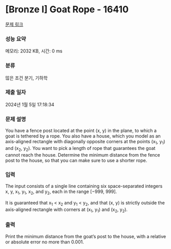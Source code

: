 # [Bronze I] Goat Rope - 16410 

[문제 링크](https://www.acmicpc.net/problem/16410) 

### 성능 요약

메모리: 2032 KB, 시간: 0 ms

### 분류

많은 조건 분기, 기하학

### 제출 일자

2024년 1월 5일 17:18:34

### 문제 설명

<p>You have a fence post located at the point (x, y) in the plane, to which a goat is tethered by a rope. You also have a house, which you model as an axis-aligned rectangle with diagonally opposite corners at the points (x<sub>1</sub>, y<sub>1</sub>) and (x<sub>2</sub>, y<sub>2</sub>). You want to pick a length of rope that guarantees the goat cannot reach the house. Determine the minimum distance from the fence post to the house, so that you can make sure to use a shorter rope.</p>

### 입력 

 <p>The input consists of a single line containing six space-separated integers x, y, x<sub>1</sub>, y<sub>1</sub>, x<sub>2</sub>, and y<sub>2</sub>, each in the range [−999, 999].</p>

<p>It is guaranteed that x<sub>1</sub> < x<sub>2</sub> and y<sub>1</sub> < y<sub>2</sub>, and that (x, y) is strictly outside the axis-aligned rectangle with corners at (x<sub>1</sub>, y<sub>1</sub>) and (x<sub>2</sub>, y<sub>2</sub>).</p>

### 출력 

 <p>Print the minimum distance from the goat’s post to the house, with a relative or absolute error no more than 0.001.</p>

